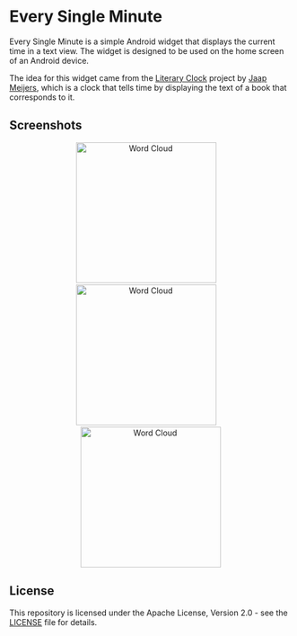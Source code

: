 # Every Single Minute

Every Single Minute is a simple Android widget that displays the current time in a text view. The widget is designed to be used on the home screen of an Android device.

The idea for this widget came from the [Literary Clock](https://www.instructables.com/Literary-Clock-Made-From-E-reader/) project by [Jaap Meijers](http://www.eerlijkemedia.nl/), which is a clock that tells time by displaying the text of a book that corresponds to it.

## Screenshots

<p align="center">
  <img src="https://github.com/user-attachments/assets/3ff9e6db-d52a-46b9-80bd-d49138a2ebf4" alt="Word Cloud" width="250"/>
  &nbsp;&nbsp;&nbsp;
  <img src="https://github.com/user-attachments/assets/85944374-d1d9-4ae7-a982-7829533a67e1" alt="Word Cloud" width="250"/>
  &nbsp;&nbsp;&nbsp;
  <img src="https://github.com/user-attachments/assets/7753027d-a220-4181-a881-bd239f0105c9" alt="Word Cloud" width="250"/>
</p>

## License

This repository is licensed under the Apache License, Version 2.0 - see the [LICENSE](LICENSE.md) file for details.

